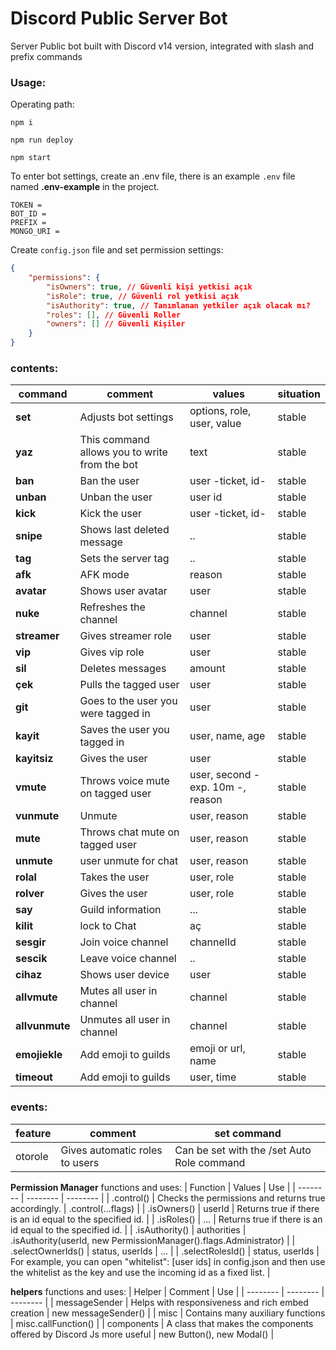 # Discord Public Server Bot
Server Public bot built with Discord v14 version, integrated with slash and prefix commands

### Usage:

Operating path:

` npm i `

` npm run deploy `

` npm start `

To enter bot settings, create an .env file, there is an example ` .env ` file named **.env-example** in the project.

```
TOKEN = 
BOT_ID = 
PREFIX = 
MONGO_URI = 
```

Create ` config.json ` file and set permission settings:
```json
{
    "permissions": {
        "isOwners": true, // Güvenli kişi yetkisi açık
		"isRole": true, // Güvenli rol yetkisi açık
        "isAuthority": true, // Tanımlanan yetkiler açık olacak mı?
        "roles": [], // Güvenli Roller
        "owners": [] // Güvenli Kişiler
    }
}
```

### contents:
| command | comment | values | situation |
| ------ | ------ | ------ | ------ |
| **set** | Adjusts bot settings | options, role, user, value | stable |
| **yaz** | This command allows you to write from the bot | text | stable |
| **ban** |  Ban the user | user -ticket, id- | stable |
| **unban** |  Unban the user | user id | stable |
| **kick** |  Kick the user | user -ticket, id- | stable |
| **snipe** |  Shows last deleted message | .. | stable |
| **tag** | Sets the server tag | .. | stable |
| **afk** | AFK mode | reason | stable |
| **avatar** | Shows user avatar | user | stable |
| **nuke** | Refreshes the channel | channel | stable |
| **streamer** | Gives streamer role | user | stable |
| **vip** | Gives vip role | user | stable |
| **sil** | Deletes messages | amount | stable |
| **çek** | Pulls the tagged user | user | stable |
| **git** | Goes to the user you were tagged in | user | stable |
| **kayit** | Saves the user you tagged in | user, name, age | stable |
| **kayitsiz** | Gives the user | user | stable |
| **vmute** | Throws voice mute on tagged user | user, second -exp. 10m -, reason | stable |
| **vunmute** | Unmute | user, reason | stable |
| **mute** | Throws chat mute on tagged user | user, reason | stable |
| **unmute** | user unmute for chat | user, reason | stable |
| **rolal** | Takes the user | user, role | stable |
| **rolver** | Gives the user | user, role | stable |
| **say** | Guild information | ... | stable |
| **kilit** | lock to Chat | aç | stable |
| **sesgir** | Join voice channel | channelId | stable |
| **sescik** | Leave voice channel | .. | stable |
| **cihaz** | Shows user device | user | stable |
| **allvmute** | Mutes all user in channel | channel | stable |
| **allvunmute** | Unmutes all user in channel | channel | stable |
| **emojiekle** | Add emoji to guilds | emoji or url, name | stable |
| **timeout** | Add emoji to guilds | user, time | stable |

### events:
| feature | comment | set command |
| ------ | ------ | ------ | 
| otorole | Gives automatic roles to users | Can be set with the /set Auto Role command |

**Permission Manager** functions and uses:
| Function | Values | Use | 
| -------- | -------- | -------- | 
| .control() | Checks the permissions and returns true accordingly. | .control(...flags) | 
| .isOwners() | userId | Returns true if there is an id equal to the specified id. | 
| .isRoles() | ... | Returns true if there is an id equal to the specified id. | 
| .isAuthority() | authorities | .isAuthority(userId, new PermissionManager().flags.Administrator) | 
| .selectOwnerIds() | status, userIds | ... | 
| .selectRolesId() | status, userIds | For example, you can open "whitelist": [user ids] in config.json and then use the whitelist as the key and use the incoming id as a fixed list. | 


**helpers** functions and uses:
| Helper | Comment | Use | 
| -------- | -------- | -------- | 
| messageSender | Helps with responsiveness and rich embed creation | new messageSender() | 
| misc | Contains many auxiliary functions | misc.callFunction() | 
| components | A class that makes the components offered by Discord Js more useful | new Button(), new Modal() | 
